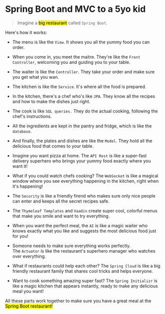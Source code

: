 # Spring Boot and MVC to a 5yo kid

> Imagine a <mark>big restaurant</mark> called `Spring Boot`. 

Here's how it works:

- The menu is like the `View`. It shows you all the yummy food you can order.

- When you come in, you meet the maitre. They're like the `Front Controller`, welcoming you and guiding you to your table.

- The waiter is like the `Controller`. They take your order and make sure you get what you wan.

- The kitchen is like the `Service`. It's where all the food is prepared.

- In the kitchen, there's a chef who's like `JPA`. They know all the recipes and how to make the dishes just right.

- The cook is like `SQL queries.` They do the actual cooking, following the chef's instructions.

- All the ingredients are kept in the pantry and fridge, which is like the `database`.

- And finally, the plates and dishes are like the `Model`. They hold all the delicious food that comes to your table.

- Imagine you want pizza at home. The `API Rest` is like a super-fast delivery superhero who brings your yummy food exactly where you want it!

- What if you could watch chefs cooking? The `WebSocket` is like a magical window where you see everything happening in the kitchen, right when it's happening!

- The `Security` is like a friendly firend who makes sure only nice people can enter and keeps all the secret recipes safe.

- The `Thymeleaf Templates` and `Vaadin` create super cool, colorful menus that make you smile and want to try everything.

- When you want the perfect meal, the `AI` is like a magic waiter who knows exactly what you like and suggests the most delicious food just for you!

- Someone needs to make sure everything works perfectly. The `Actuator` is like the restaurant's superhero manager who watches over everything.

- What if restaurants could help each other? The `Spring Cloud` is like a big friendly restaurant family that shares cool tricks and helps everyone.

- Want to cook something amazing super fast? The `Spring Initializr` is like a magic kitchen that appears instantly, ready to make any delicious meal you want!

All these parts work together to make sure you have a great meal at the <mark>Spring Boot restaurant!</mark>

